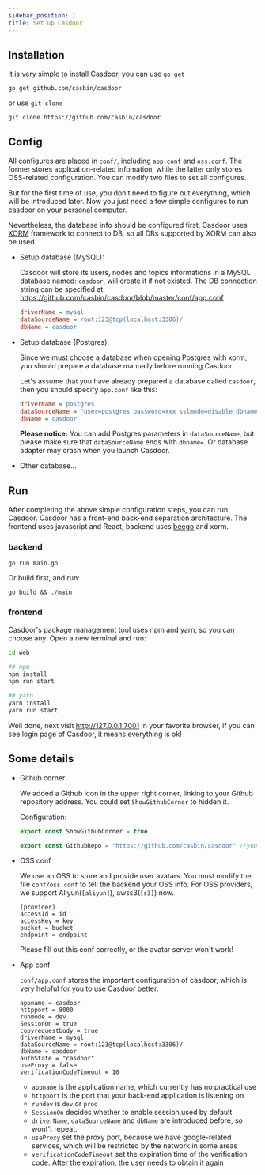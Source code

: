 ```yaml
---
sidebar_position: 1
title: Set up Casdoor
---
```


## Installation

It is very simple to install Casdoor, you can use `go get`

```shell
go get github.com/casbin/casdoor
```

or use `git clone`

```shell
git clone https://github.com/casbin/casdoor
```

## Config

All configures are placed in `conf/`, including `app.conf` and `oss.conf`. The former stores application-related infomation, while the latter only stores OSS-related configuration. You can modify two files to set all configures.

But for the first time of use, you don’t need to figure out everything, which will be introduced later. Now you just need a few simple configures to run casdoor on your personal computer.

Nevertheless, the database info should be configured first. Casdoor uses [XORM](https://xorm.io/) framework to connect to DB, so all DBs supported by XORM can also be used.

- Setup database (MySQL):

  Casdoor will store its users, nodes and topics informations in a MySQL database named: `casdoor`, will create it if not existed. The DB connection string can be specified at: https://github.com/casbin/casdoor/blob/master/conf/app.conf

  ```ini
  driverName = mysql
  dataSourceName = root:123@tcp(localhost:3306)/
  dbName = casdoor
  ```

- Setup database (Postgres):

  Since we must choose a database when opening Postgres with xorm, you should prepare a database manually before running Casdoor. 

  Let's assume that you have already prepared a database called `casdoor`, then you should specify `app.conf` like this:

  ```ini
  driverName = postgres
  dataSourceName = "user=postgres password=xxx sslmode=disable dbname="
  dbName = casdoor
  ```

  **Please notice:** You can add Postgres parameters in `dataSourceName`, but please make sure that `dataSourceName` ends with `dbname=`. Or database adapter may crash when you launch Casdoor.

- Other database...

## Run

After completing the above simple configuration steps, you can run Casdoor. Casdoor has a front-end back-end separation architecture. The frontend uses javascript and React, backend uses [beego](https://beego.me/) and xorm.

### backend

```shell
go run main.go
```

Or build first, and run:

```shell
go build && ./main
```

### frontend

Casdoor's package management tool uses npm and yarn, so you can choose any. Open a new terminal and run:

```sh
cd web

## npm
npm install
npm run start

## yarn
yarn install
yarn run start
```

Well done, next visit http://127.0.0.1:7001 in your favorite browser, if you can see login page of Casdoor, it means everything is ok!

## Some details

- Github corner

  We added a Github icon in the upper right corner, linking to your Github repository address.
  You could set `ShowGithubCorner` to hidden it.

  Configuration:

    ```javascript
  export const ShowGithubCorner = true

  export const GithubRepo = "https://github.com/casbin/casdoor" //your github repository
    ```

- OSS conf

  We use an OSS to store and provide user avatars. You must modify the file `conf/oss.conf` to tell the backend your OSS info. For OSS providers, we support Aliyun(`[aliyun]`), awss3(`[s3]`) now.

  ```
  [provider]
  accessId = id
  accessKey = key
  bucket = bucket
  endpoint = endpoint
  ```

  Please fill out this conf correctly, or the avatar server won't work!

- App conf

  `conf/app.conf` stores the important configuration of casdoor, which is very helpful for you to use Casdoor better.

  ```
  appname = casdoor
  httpport = 8000
  runmode = dev
  SessionOn = true
  copyrequestbody = true
  driverName = mysql
  dataSourceName = root:123@tcp(localhost:3306)/
  dbName = casdoor
  authState = "casdoor"
  useProxy = false
  verificationCodeTimeout = 10
  ```

  - `appname` is the application name, which currently has no practical use
  - `httpport` is the port that your back-end application is listening on
  - `rundev` is `dev` or `prod`
  - `SessionOn` decides whether to enable session,used by default
  - `driverName`, `dataSourceName` and `dbName` are introduced before, so wont't repeat.
  - `useProxy` set the proxy port, because we have google-related services, which will be restricted by the network in some areas
  - `verificationCodeTimeout` set the expiration time of the verification code. After the expiration, the user needs to obtain it again

